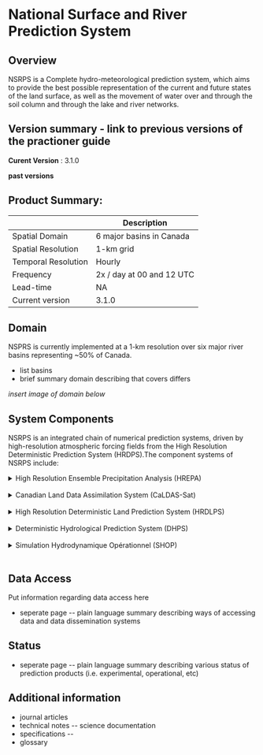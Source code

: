 # National Surface and River Prediction System

## Overview

NSRPS is a Complete hydro-meteorological prediction system, which aims to provide the best possible representation of the current 
and future states of the land surface, as well as the movement of water over and through the soil column and through the lake and river networks. 

## Version summary - link to previous versions of the practioner guide 

**Curent Version** : 3.1.0

**past versions**

## Product Summary:

|             | Description |
| ----------- | ----------- |
| Spatial Domain      | 6 major basins in Canada       |
| Spatial Resolution   | 1-km grid        |
| Temporal Resolution   | Hourly        |
| Frequency   | 2x / day at 00 and 12 UTC        |
| Lead-time   | NA        |
| Current version  | 3.1.0       |

## Domain

NSPRS is currently implemented at a 1-km resolution over six major river basins representing ~50% of Canada. 



- list basins
- brief summary domain describing that covers differs 

*insert image of domain below* 

## System Components
NSRPS is an integrated chain of numerical prediction systems, driven by high-resolution atmospheric forcing fields from the 
High Resolution Deterministic Prediction System (HRDPS).The component systems of NSRPS include: 

<details>
<summary>High Resolution Ensemble Precipitation Analysis (HREPA)</summary>

<ul><li> Purpose : Precipitation analyses</li>
<ul><li> Domain : Most of Canada plus transboundary areas of U.S.</li>
<ul><li> Spatial Resolution: 2.5 km </li>
<ul><li> Temporal Resolution : 6-hourly </li>
<ul><li> Frequency : 4x / day at 00, 06, 12 and 18 UTC </li>
<ul><li> Lead-time : 6 days (144 hrs) </li>
<ul><li> Current Version : </li>
<ul><li> Additional Information : </li>

</details>
<br>


<details>
<summary> Canadian Land Data Assimilation System (CaLDAS-Sat)</summary>

<ul><li> Purpose : Land surface analyses </li>
<ul><li> Domain : Most of Canada plus transboundary areas of U.S. </li>
<ul><li> Spatial Resolution : 2.5 km </li>
<ul><li> Temporal Resolution : Hourly </li>
<ul><li> Frequency : 2x / day at 00 and 12 UTC </li>
<ul><li> Lead-time : NA </li>
<ul><li> Current version : 2.1.3 </li>
<ul><li> additional information :  </li>

</details>
<br>

<details>
<summary> High Resolution Deterministic Land Prediction System (HRDLPS)</summary>

<ul><li> Purpose : Land-surface predictions </li>
<ul><li> Domain : Most of Canada plus transboundary areas of U.S. </li>
<ul><li> Spatial Resolution : 2.5 km </li>
<ul><li> Temporal Resolution: Hourly </li>
<ul><li> Frequency : 2x / day at 00 and 12 UTC </li>
<ul><li> Lead-time : 6 days (144 hrs) </li>
<ul><li> Current Version :  </li>
<ul><li> Additional Information : </li> 

</details>
<br>

<details>
<summary> Deterministic Hydrological Prediction System (DHPS)</summary>

<ul><li> Purpose :  Flow analyses and predictions </li> 
<ul><li> Domain : currently established in six major basins, including the Yukon, Mackenzie, Nelson, and Churchill rivers, 
the Great Lakes – St. Lawrence River basin, and the terrain draining into the Gulf of St. Lawrence. The Columbia, Skeena and St. John rivers are currently in development. </li> 
<ul><li> Spatial Resolution : 1 km </li> 
<ul><li> Temporal Resolution : Hourly </li> 
<ul><li> Frequency : 2x / day at 00 and 12 UTC </li> 
<ul><li> Lead-time : 6 days (144 hrs) </li> 
<ul><li> Current Version : </li> 
<ul><li> Additional Information : </li> 


</details>
<br>

<details>
<summary> Simulation Hydrodynamique Opérationnel (SHOP)</summary>

<ul><li> Purpose :  Hydrodynamic analyses and predictions </li> 
<ul><li> Domain : St. Lawrence River (and some of its larger tributaries?) </li> 
<ul><li> Spatial Resolution : ~200 m or less </li> 
<ul><li> Temporal Resolution : Hourly </li> 
<ul><li> Frequency : 2x / day at 00 and 12 UTC </li> 
<ul><li> Lead-time : 6 days (144 hrs) </li> 
<ul><li> Current Version : </li> 
<ul><li> Additional Information : </li> 
</details>
<br>


## Data Access 

Put information regarding data access here 
- seperate page -- plain language summary describing ways of accessing data and data dissemination systems 


## Status 

- seperate page -- plain language summary describing various status of prediction products (i.e. experimental, operational, etc)

 

## Additional information

- journal articles
- technical notes -- science documentation
- specifications -- 
- glossary

## 

